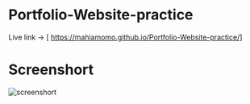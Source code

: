 # Portfolio-Website-practice
Live link -> [ https://mahiamomo.github.io/Portfolio-Website-practice/]

# Screenshort
![screenshort](https://github.com/user-attachments/assets/b70fe6e8-99c7-4198-a3f7-3f66f5e2b835)



